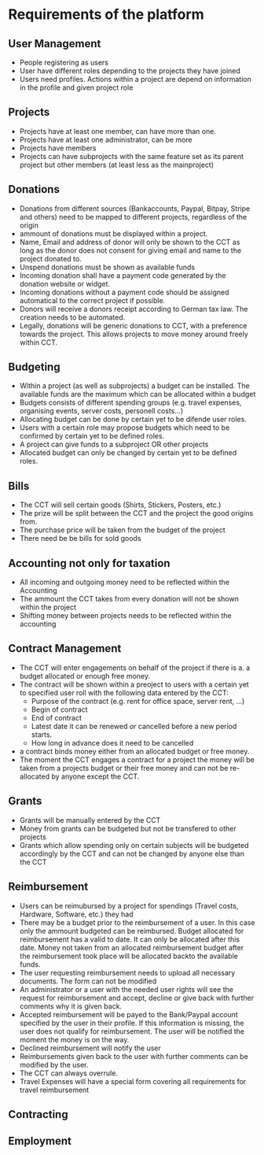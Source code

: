 # Requirements of the platform

## User Management 
* People registering as users
* User have different roles depending to the projects they have joined
* Users need profiles. Actions within a project are depend on information in the profile and given project role

## Projects
* Projects have at least one member, can have more than one. 
* Projects have at least one administrator, can be more
* Projects have members
* Projects can have subprojects with the same feature set as its parent project but other members (at least less as the mainproject)

## Donations
* Donations from different sources (Bankaccounts, Paypal, Bitpay, Stripe and others) need to be mapped to different projects, regardless of the origin
* ammount of donations must be displayed within a project.
* Name, Email and address of donor will only be shown to the CCT as long as the donor does not consent for giving email and name to the project donated to. 
* Unspend donations must be shown as available funds
* Incoming donation shall have a payment code generated by the donation website or widget.
* Incoming donations without a payment code should be assigned automatical to the correct project if possible. 
* Donors will receive a donors receipt according to German tax law. The creation needs to be automated. 
* Legally, donations will be generic donations to CCT, with a preference towards the project. This allows projects to move money around freely within CCT. 

## Budgeting
* Within a project (as well as subprojects) a budget can be installed. The available funds are the maximum which can be allocated within a budget
* Budgets consists of different spending groups (e.g. travel expenses, organising events, server costs, personell costs...)
* Allocating budget can be done by certain yet to be difende user roles.
* Users with a certain role may propose budgets which need to be confirmed by certain yet to be defined roles.
* A project can give funds to a subproject OR other projects
* Allocated budget can only be changed by certain yet to be defined roles.

## Bills
* The CCT will sell certain goods (Shirts, Stickers, Posters, etc.)
* The prize will be split between the CCT and the project the good origins from.
* The purchase price will be taken from the budget of the project
* There need be be bills for sold goods

## Accounting not only for taxation
* All incoming and outgoing money need to be reflected within the Accounting
* The ammount the CCT takes from every donation will not be shown within the project
* Shifting money between projects needs to be reflected within the accounting

## Contract Management
* The CCT will enter engagements on behalf of the project if there is a. a budget allocated or enough free money. 
* The contract will be shown within a preoject to users with a certain yet to specified user roll with the following data entered by the CCT:
  * Purpose of the contract (e.g. rent for office space, server rent, ...)
  * Begin of contract
  * End of contract
  * Latest date it can be renewed _or_ cancelled before a new period starts.
  * How long in advance does it need to be cancelled
* a contract binds money either from an allocated budget or free money.
* The moment the CCT engages a contract for a project the money will be taken from a projects budget or their free money and can not be re-allocated by anyone except the CCT.

## Grants
* Grants will be manually entered by the CCT
* Money from grants can be budgeted but not be transfered to other projects
* Grants which allow spending only on certain subjects will be budgeted accordingly by the CCT and can not be changed by anyone else than the CCT

## Reimbursement
* Users can be reimubursed by a project for spendings (Travel costs, Hardware, Software, etc.) they had
* There may be a budget prior to the reimbursement of a user. In this case only the ammount budgeted can be reimbursed. Budget allocated for reimbursement has a valid to date. It can only be allocated after this date. Money not taken from an allocated reimbursement budget after the reimbursement took place will be allocated backto the available funds. 
* The user requesting reimbursement needs to upload all necessary documents. The form can not be modified
* An administrator or a user with the needed user rights will see the request for reimbursement and accept, decline or give back with further comments why it is given back. 
 * Accepted reimbursement will be payed to the Bank/Paypal account specified by the user in their profile. If this information is missing, the user does not qualify for reimbursement. The user will be notified the moment the money is on the way.
 * Declined reimbursement will notify the user
 * Reimbursements given back to the user with further comments can be modified by the user.
* The CCT can always overrule.
* Travel Expenses will have a special form covering all requirements for travel reimbursement

## Contracting

## Employment



